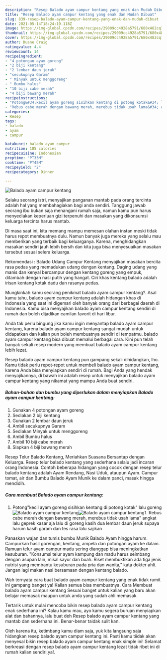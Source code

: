 ```yaml
---
description: "Resep Balado ayam campur kentang yang enak dan Mudah Dibuat"
title: "Resep Balado ayam campur kentang yang enak dan Mudah Dibuat"
slug: 839-resep-balado-ayam-campur-kentang-yang-enak-dan-mudah-dibuat
date: 2021-05-14T18:24:19.118Z
image: https://img-global.cpcdn.com/recipes/29009cc4928a5791/680x482cq70/balado-ayam-campur-kentang-foto-resep-utama.jpg
thumbnail: https://img-global.cpcdn.com/recipes/29009cc4928a5791/680x482cq70/balado-ayam-campur-kentang-foto-resep-utama.jpg
cover: https://img-global.cpcdn.com/recipes/29009cc4928a5791/680x482cq70/balado-ayam-campur-kentang-foto-resep-utama.jpg
author: Duane Craig
ratingvalue: 4.4
reviewcount: 14
recipeingredient:
- "4 potongan ayam goreng"
- "2 biji kentang"
- "2 lembar daun jeruk"
- "secukupnya Garam"
- " Minyak untuk menggoreng"
- " Bumbu halus"
- "10 biji cabe merah"
- "4 biji bawang merah"
recipeinstructions:
- "Potong&#34;kecil ayam goreng sisihkan kentang di potong kotak&#34; lalu goreng"
- "Rebus cabe merah dengan bawang merah, merebus tidak usah lama&#34; angkat lalu geprek kasar aja lalu di goreng kasih dua lembar daun jeruk supaya harum kasih garam dan tes rasa lalu sajikan"
categories:
- Resep
tags:
- balado
- ayam
- campur

katakunci: balado ayam campur 
nutrition: 185 calories
recipecuisine: Indonesian
preptime: "PT33M"
cooktime: "PT45M"
recipeyield: "2"
recipecategory: Dinner

---
```



![Balado ayam campur kentang](https://img-global.cpcdn.com/recipes/29009cc4928a5791/680x482cq70/balado-ayam-campur-kentang-foto-resep-utama.jpg)

Selaku seorang istri, menyajikan panganan mantab pada orang tercinta adalah hal yang membahagiakan bagi anda sendiri. Tanggung jawab seorang ibu bukan saja menangani rumah saja, namun kamu pun harus menyediakan keperluan gizi terpenuhi dan masakan yang dikonsumsi keluarga tercinta harus mantab.

Di masa  saat ini, kita memang mampu memesan olahan instan meski tidak harus repot membuatnya dulu. Namun banyak juga mereka yang selalu mau memberikan yang terbaik bagi keluarganya. Karena, menghidangkan masakan sendiri jauh lebih bersih dan kita juga bisa menyesuaikan masakan tersebut sesuai selera keluarga. 

Rekomendasi : Balado Udang Campur Kentang menyajikan masakan bercita rasa pedas yang memadukan udang dengan kentang. Daging udang yang manis dan kenyal bercampur dengan kentang goreng yang empuk, ditambah dengan nasi putih yang hangat. Ciri khas kentang balado adalah irisan kentang kotak dadu dan rasanya pedas.

Mungkinkah kamu seorang penikmat balado ayam campur kentang?. Asal kamu tahu, balado ayam campur kentang adalah hidangan khas di Indonesia yang saat ini digemari oleh banyak orang dari berbagai daerah di Indonesia. Kamu bisa menyajikan balado ayam campur kentang sendiri di rumah dan boleh dijadikan camilan favorit di hari libur.

Anda tak perlu bingung jika kamu ingin menyantap balado ayam campur kentang, karena balado ayam campur kentang sangat mudah untuk didapatkan dan kalian pun boleh membuatnya sendiri di tempatmu. balado ayam campur kentang bisa dibuat memalui berbagai cara. Kini pun telah banyak sekali resep modern yang membuat balado ayam campur kentang lebih lezat.

Resep balado ayam campur kentang pun gampang sekali dihidangkan, lho. Kamu tidak perlu repot-repot untuk membeli balado ayam campur kentang, karena Anda bisa menyiapkan sendiri di rumah. Bagi Anda yang hendak menyajikannya, di bawah ini adalah resep untuk menyajikan balado ayam campur kentang yang nikamat yang mampu Anda buat sendiri.

<!--inarticleads1-->

##### Bahan-bahan dan bumbu yang diperlukan dalam menyiapkan Balado ayam campur kentang:

1. Gunakan 4 potongan ayam goreng
1. Sediakan 2 biji kentang
1. Gunakan 2 lembar daun jeruk
1. Ambil secukupnya Garam
1. Sediakan  Minyak untuk menggoreng
1. Ambil  Bumbu halus
1. Ambil 10 biji cabe merah
1. Siapkan 4 biji bawang merah


Resep Telur Balado Kentang, Meriahkan Suasana Bersantap dengan Keluarga. Resep telur balado kentang yang sederhana selalu jadi incaran orang Indonesia. Contoh beberapa hidangan yang cocok dengan resep telur balado kentang adalah Ayam Rendang, Nasi Uduk, ataupun Ayam. Campur tomat, air dan Bumbu Balado Ayam Munik ke dalam panci, masak hingga mendidih. 

<!--inarticleads2-->

##### Cara membuat Balado ayam campur kentang:

1. Potong&#34;kecil ayam goreng sisihkan kentang di potong kotak&#34; lalu goreng
<img src="https://img-global.cpcdn.com/steps/af9530f91f0283e5/160x128cq70/balado-ayam-campur-kentang-langkah-memasak-1-foto.jpg" alt="Balado ayam campur kentang"><img src="https://img-global.cpcdn.com/steps/2ff431b039d6aa01/160x128cq70/balado-ayam-campur-kentang-langkah-memasak-1-foto.jpg" alt="Balado ayam campur kentang">1. Rebus cabe merah dengan bawang merah, merebus tidak usah lama&#34; angkat lalu geprek kasar aja lalu di goreng kasih dua lembar daun jeruk supaya harum kasih garam dan tes rasa lalu sajikan


Panaskan wajan dan tumis bumbu Munik Balado Ayam hingga harum. Campurkan hasil gorengan, kentang, ampela dan potongan ayam ke dalam. Ramuan telur ayam campur madu sering dianggap bisa meningkatkan kesuburan. &#34;Konsumsi telur ayam kampung dan madu harus seimbang dengan asupan lain, misal sayur dan buah. Riset membuktikan ada tiga jenis nutrisi yang membantu kesuburan pada pria dan wanita,&#34; kata dokter ahli. Jangan lagi makan nasi bersamaan dengan kentang balado. 

Wah ternyata cara buat balado ayam campur kentang yang enak tidak rumit ini gampang banget ya! Kalian semua bisa membuatnya. Cara Membuat balado ayam campur kentang Sesuai banget untuk kalian yang baru akan belajar memasak maupun untuk anda yang sudah ahli memasak.

Tertarik untuk mulai mencoba bikin resep balado ayam campur kentang enak sederhana ini? Kalau kamu mau, ayo kamu segera buruan menyiapkan alat dan bahannya, lalu buat deh Resep balado ayam campur kentang yang mantab dan sederhana ini. Benar-benar taidak sulit kan. 

Oleh karena itu, ketimbang kamu diam saja, yuk kita langsung saja hidangkan resep balado ayam campur kentang ini. Pasti kamu tiidak akan menyesal bikin resep balado ayam campur kentang enak simple ini! Selamat berkreasi dengan resep balado ayam campur kentang lezat tidak ribet ini di rumah kalian sendiri,ya!.

